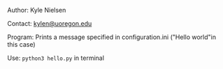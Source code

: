 Author: Kyle Nielsen

Contact: kylen@uoregon.edu

Program: Prints a message specified in configuration.ini ("Hello world"in this case)

Use: `python3 hello.py` in terminal